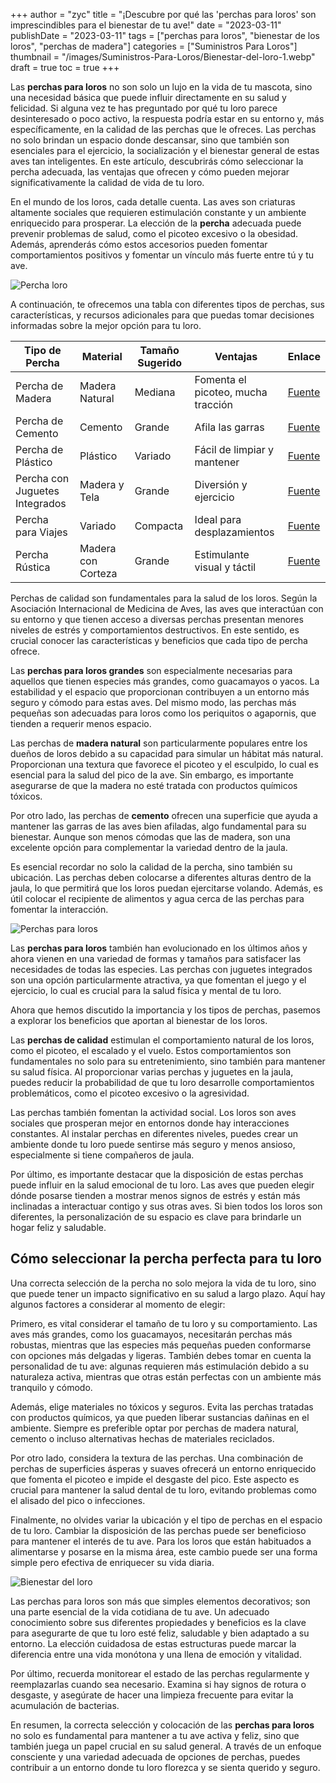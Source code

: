+++
author = "zyc"
title = "¡Descubre por qué las 'perchas para loros' son imprescindibles para el bienestar de tu ave!"
date = "2023-03-11"
publishDate = "2023-03-11"
tags = ["perchas para loros", "bienestar de los loros", "perchas de madera"]
categories = ["Suministros Para Loros"]
thumbnail = "/images/Suministros-Para-Loros/Bienestar-del-loro-1.webp"
draft = true
toc = true
+++


Las **perchas para loros** no son solo un lujo en la vida de tu mascota, sino una necesidad básica que puede influir directamente en su salud y felicidad. Si alguna vez te has preguntado por qué tu loro parece desinteresado o poco activo, la respuesta podría estar en su entorno y, más específicamente, en la calidad de las perchas que le ofreces. Las perchas no solo brindan un espacio donde descansar, sino que también son esenciales para el ejercicio, la socialización y el bienestar general de estas aves tan inteligentes. En este artículo, descubrirás cómo seleccionar la percha adecuada, las ventajas que ofrecen y cómo pueden mejorar significativamente la calidad de vida de tu loro.

En el mundo de los loros, cada detalle cuenta. Las aves son criaturas altamente sociales que requieren estimulación constante y un ambiente enriquecido para prosperar. La elección de la **percha** adecuada puede prevenir problemas de salud, como el picoteo excesivo o la obesidad. Además, aprenderás cómo estos accesorios pueden fomentar comportamientos positivos y fomentar un vínculo más fuerte entre tú y tu ave. 

![Percha loro](/images/Suministros-Para-Loros/Percha-loro-1.webp)

A continuación, te ofrecemos una tabla con diferentes tipos de perchas, sus características, y recursos adicionales para que puedas tomar decisiones informadas sobre la mejor opción para tu loro.

| Tipo de Percha                     | Material         | Tamaño Sugerido | Ventajas                        | Enlace                                                 |
|------------------------------------|------------------|------------------|----------------------------------|-------------------------------------------------------|
| Percha de Madera                   | Madera Natural    | Mediana          | Fomenta el picoteo, mucha tracción    | [Fuente](https://www.zoomalia.es/mascotas/perchas-para-loros-c-128-g-1508-1.html) |
| Percha de Cemento                  | Cemento          | Grande           | Afila las garras                 | [Fuente](https://www.etsy.com/es/market/percha_de_madera_para_loros)                   |
| Percha de Plástico                 | Plástico         | Variado          | Fácil de limpiar y mantener       | [Fuente](https://www.tupienso.com/loros/perchas-columpios-loros)                       |
| Percha con Juguetes Integrados     | Madera y Tela    | Grande           | Diversión y ejercicio             | [Fuente](https://lorotienda.com/55-perchas)                          |
| Percha para Viajes                 | Variado          | Compacta         | Ideal para desplazamientos        | [Fuente](https://www.mercadolibre.com.mx)                             |
| Percha Rústica                     | Madera con Corteza| Grande           | Estimulante visual y táctil      | [Fuente](https://www.amazon.es/perchas-loros/s?k=perchas+para+loros)                     |

Perchas de calidad son fundamentales para la salud de los loros. Según la Asociación Internacional de Medicina de Aves, las aves que interactúan con su entorno y que tienen acceso a diversas perchas presentan menores niveles de estrés y comportamientos destructivos. En este sentido, es crucial conocer las características y beneficios que cada tipo de percha ofrece.

Las **perchas para loros grandes** son especialmente necesarias para aquellos que tienen especies más grandes, como guacamayos o yacos. La estabilidad y el espacio que proporcionan contribuyen a un entorno más seguro y cómodo para estas aves. Del mismo modo, las perchas más pequeñas son adecuadas para loros como los periquitos o agapornis, que tienden a requerir menos espacio.

Las perchas de **madera natural** son particularmente populares entre los dueños de loros debido a su capacidad para simular un hábitat más natural. Proporcionan una textura que favorece el picoteo y el esculpido, lo cual es esencial para la salud del pico de la ave. Sin embargo, es importante asegurarse de que la madera no esté tratada con productos químicos tóxicos.

Por otro lado, las perchas de **cemento** ofrecen una superficie que ayuda a mantener las garras de las aves bien afiladas, algo fundamental para su bienestar. Aunque son menos cómodas que las de madera, son una excelente opción para complementar la variedad dentro de la jaula.

Es esencial recordar no solo la calidad de la percha, sino también su ubicación. Las perchas deben colocarse a diferentes alturas dentro de la jaula, lo que permitirá que los loros puedan ejercitarse volando. Además, es útil colocar el recipiente de alimentos y agua cerca de las perchas para fomentar la interacción.

![Perchas para loros](/images/Suministros-Para-Loros/Perchas-para-loros-1.webp)

Las **perchas para loros** también han evolucionado en los últimos años y ahora vienen en una variedad de formas y tamaños para satisfacer las necesidades de todas las especies. Las perchas con juguetes integrados son una opción particularmente atractiva, ya que fomentan el juego y el ejercicio, lo cual es crucial para la salud física y mental de tu loro.

Ahora que hemos discutido la importancia y los tipos de perchas, pasemos a explorar los beneficios que aportan al bienestar de los loros.

Las **perchas de calidad** estimulan el comportamiento natural de los loros, como el picoteo, el escalado y el vuelo. Estos comportamientos son fundamentales no solo para su entretenimiento, sino también para mantener su salud física. Al proporcionar varias perchas y juguetes en la jaula, puedes reducir la probabilidad de que tu loro desarrolle comportamientos problemáticos, como el picoteo excesivo o la agresividad.

Las perchas también fomentan la actividad social. Los loros son aves sociales que prosperan mejor en entornos donde hay interacciones constantes. Al instalar perchas en diferentes niveles, puedes crear un ambiente donde tu loro puede sentirse más seguro y menos ansioso, especialmente si tiene compañeros de jaula. 

Por último, es importante destacar que la disposición de estas perchas puede influir en la salud emocional de tu loro. Las aves que pueden elegir dónde posarse tienden a mostrar menos signos de estrés y están más inclinadas a interactuar contigo y sus otras aves. Si bien todos los loros son diferentes, la personalización de su espacio es clave para brindarle un hogar feliz y saludable.

## Cómo seleccionar la percha perfecta para tu loro

Una correcta selección de la percha no solo mejora la vida de tu loro, sino que puede tener un impacto significativo en su salud a largo plazo. Aquí hay algunos factores a considerar al momento de elegir:

Primero, es vital considerar el tamaño de tu loro y su comportamiento. Las aves más grandes, como los guacamayos, necesitarán perchas más robustas, mientras que las especies más pequeñas pueden conformarse con opciones más delgadas y ligeras. También debes tomar en cuenta la personalidad de tu ave: algunas requieren más estimulación debido a su naturaleza activa, mientras que otras están perfectas con un ambiente más tranquilo y cómodo.

Además, elige materiales no tóxicos y seguros. Evita las perchas tratadas con productos químicos, ya que pueden liberar sustancias dañinas en el ambiente. Siempre es preferible optar por perchas de madera natural, cemento o incluso alternativas hechas de materiales reciclados.

Por otro lado, considera la textura de las perchas. Una combinación de perchas de superficies ásperas y suaves ofrecerá un entorno enriquecido que fomenta el picoteo e impide el desgaste del pico. Este aspecto es crucial para mantener la salud dental de tu loro, evitando problemas como el alisado del pico o infecciones.

Finalmente, no olvides variar la ubicación y el tipo de perchas en el espacio de tu loro. Cambiar la disposición de las perchas puede ser beneficioso para mantener el interés de tu ave. Para los loros que están habituados a alimentarse y posarse en la misma área, este cambio puede ser una forma simple pero efectiva de enriquecer su vida diaria.

![Bienestar del loro](/images/Suministros-Para-Loros/Bienestar-del-loro-1.webp)

Las perchas para loros son más que simples elementos decorativos; son una parte esencial de la vida cotidiana de tu ave. Un adecuado conocimiento sobre sus diferentes propiedades y beneficios es la clave para asegurarte de que tu loro esté feliz, saludable y bien adaptado a su entorno. La elección cuidadosa de estas estructuras puede marcar la diferencia entre una vida monótona y una llena de emoción y vitalidad.

Por último, recuerda monitorear el estado de las perchas regularmente y reemplazarlas cuando sea necesario. Examina si hay signos de rotura o desgaste, y asegúrate de hacer una limpieza frecuente para evitar la acumulación de bacterias.

En resumen, la correcta selección y colocación de las **perchas para loros** no solo es fundamental para mantener a tu ave activa y feliz, sino que también juega un papel crucial en su salud general. A través de un enfoque consciente y una variedad adecuada de opciones de perchas, puedes contribuir a un entorno donde tu loro florezca y se sienta querido y seguro.
